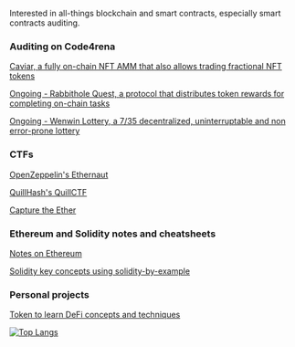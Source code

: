 Interested in all-things blockchain and smart contracts, especially smart contracts auditing.

### Auditing on Code4rena
[Caviar, a fully on-chain NFT AMM that also allows trading fractional NFT tokens](https://github.com/igingu/code-423n4-2022-12-caviar)

[Ongoing - Rabbithole Quest, a protocol that distributes token rewards for completing on-chain tasks](https://github.com/igingu/code-423n4-2023-01-rabbithole)

[Ongoing - Wenwin Lottery, a 7/35 decentralized, uninterruptable and non error-prone lottery](https://github.com/igingu/code-423n4-2023-03-wenwin)

### CTFs
[OpenZeppelin's Ethernaut](https://github.com/igingu/ethernaut)

[QuillHash's QuillCTF](https://github.com/igingu/QuillCTF)

[Capture the Ether](https://github.com/igingu/capture-the-ether)

### Ethereum and Solidity notes and cheatsheets
[Notes on Ethereum](https://github.com/igingu/ethereum-notes)

[Solidity key concepts using solidity-by-example](https://github.com/igingu/solidity-bits-and-pieces)

### Personal projects
[Token to learn DeFi concepts and techniques](https://github.com/igingu/future-build-token)

[![Top Langs](https://github-readme-stats.vercel.app/api/top-langs/?username=igingu)](https://github.com/anuraghazra/github-readme-stats)

